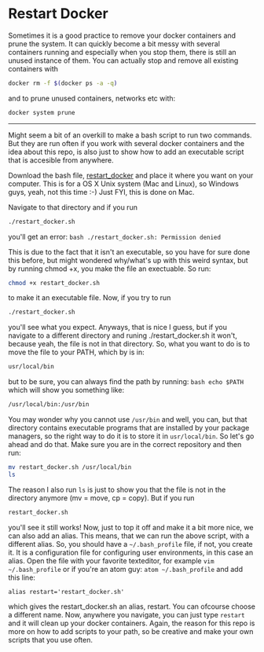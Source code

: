 # Restart Docker
Sometimes it is a good practice to remove your docker containers and prune the system. It can quickly become a bit messy with several containers running and especially when you stop them, there is still an unused instance of them. You can actually stop and remove all existing containers with
``` bash
docker rm -f $(docker ps -a -q)
```
and to prune unused containers, networks etc with:
``` bash
docker system prune
```
___

Might seem a bit of an overkill to make a bash script to run two commands. But they are run often if you work with several docker containers and the idea about this repo, is also just to show how to add an executable script that is accesible from anywhere.

Download the bash file, [restart_docker](https://github.com/christianhjelmslund/restart-docker/edit/master/restart_docker.sh) and place it where you want on your computer. This is for a OS X Unix system (Mac and Linux), so Windows guys, yeah, not this time :-) Just FYI, this is done on Mac.

Navigate to that directory and if you run 

``` bash
./restart_docker.sh
```
you'll get an error: ``` bash ./restart_docker.sh: Permission denied ```

This is due to the fact that it isn't an executable, so you have for sure done this before, but might wondered why/what's up with this weird syntax, but by running chmod +x, you make the file an exectuable. So run:
``` bash
chmod +x restart_docker.sh
```
to make it an executable file. Now, if you try to run 
``` bash
./restart_docker.sh
```
you'll see what you expect. Anyways, that is nice I guess, but if you navigate to a different directory and runing ./restart_docker.sh it won't, because yeah, the file is not in that directory. So, what you want to do is to move the file to your PATH, which by is in:
``` bash
usr/local/bin
``` 
but to be sure, you can always find the path by running: ``` bash echo $PATH ``` 
which will show you something like: 
``` bash
/usr/local/bin:/usr/bin
``` 
You may wonder why you cannot use ``` /usr/bin ``` and well, you can, but that directory contains executable programs that are installed by your package managers, so the right way to do it is to store it in ```usr/local/bin```. So let's go ahead and do that. Make sure you are in the correct repository and then run:

``` bash
mv restart_docker.sh /usr/local/bin
ls
``` 
The reason I also run ``` ls ``` is just to show you that the file is not in the directory anymore (mv = move, cp = copy). But if you run
``` bash
restart_docker.sh
```
you'll see it still works! Now, just to top it off and make it a bit more nice, we can also add an alias. This means, that we can run the above script, with a different alias. So, you should have a ```~/.bash_profile``` file, if not, you create it. It is a configuration file for configuring user environments, in this case an alias. Open the file with your favorite texteditor, for example ``` vim ~/.bash_profile ``` or if you're an atom guy: ``` atom ~/.bash_profile ``` and add this line:
```
alias restart='restart_docker.sh'
```
which gives the restart_docker.sh an alias, restart. You can ofcourse choose a different name. Now, anywhere you navigate, you can just type ```restart``` and it will clean up your docker containers. Again, the reason for this repo is more on how to add scripts to your path, so be creative and make your own scripts that you use often.




